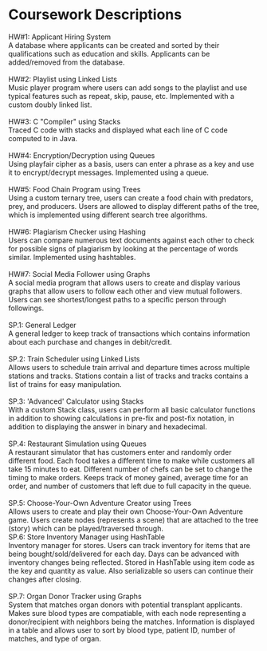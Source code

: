 # Coursework Descriptions
HW#1: Applicant Hiring System \
A database where applicants can be created and sorted by their qualifications such as education and skills. Applicants can be added/removed from the database. \
\
HW#2: Playlist using Linked Lists \
Music player program where users can add songs to the playlist and use typical features such as repeat, skip, pause, etc. Implemented with a custom doubly linked list. \
\
HW#3: C "Compiler" using Stacks \
Traced C code with stacks and displayed what each line of C code computed to in Java. \
\
HW#4: Encryption/Decryption using Queues \
Using playfair cipher as a basis, users can enter a phrase as a key and use it to encrypt/decrypt messages. Implemented using a queue. \
\
HW#5: Food Chain Program using Trees \
Using a custom ternary tree, users can create a food chain with predators, prey, and producers. Users are allowed to display different paths of the tree, which is implemented using different search tree algorithms. \
\
HW#6: Plagiarism Checker using Hashing \
Users can compare numerous text documents against each other to check for possible signs of plagiarism by looking at the percentage of words similar. Implemented using hashtables. \
\
HW#7: Social Media Follower using Graphs \
A social media program that allows users to create and display various graphs that allow users to follow each other and view mutual followers. Users can see shortest/longest paths to a specific person through followings. \
\
SP.1: General Ledger \
A general ledger to keep track of transactions which contains information about each purchase and changes in debit/credit. \
\
SP.2: Train Scheduler using Linked Lists \
Allows users to schedule train arrival and departure times across multiple stations and tracks. Stations contain a list of tracks and tracks contains a list of trains for easy manipulation. \
\
SP.3: 'Advanced' Calculator using Stacks \
With a custom Stack class, users can perform all basic calculator functions in addition to showing calculations in pre-fix and post-fix notation, in addition to displaying the answer in binary and hexadecimal. \
\
SP.4: Restaurant Simulation using Queues \
A restaurant simulator that has customers enter and randomly order different food. Each food takes a different time to make while customers all take 15 minutes to eat. Different number of chefs can be set to change the timing to make orders. Keeps track of money gained, average time for an order, and number of customers that left due to full capacity in the queue. \
\
SP.5: Choose-Your-Own Adventure Creator using Trees \
Allows users to create and play their own Choose-Your-Own Adventure game. Users create nodes (represents a scene) that are attached to the tree (story) which can be played/traversed through.
\
SP.6: Store Inventory Manager using HashTable \
Inventory manager for stores. Users can track inventory for items that are being bought/sold/delivered for each day. Days can be advanced with inventory changes being reflected. Stored in HashTable using item code as the key and quantity as value. Also serializable so users can continue their changes after closing. \
\
SP.7: Organ Donor Tracker using Graphs \
System that matches organ donors with potential transplant applicants. Makes sure blood types are compatiable, with each node representing a donor/recipient with neighbors being the matches. Information is displayed in a table and allows user to sort by blood type, patient ID, number of matches, and type of organ.


